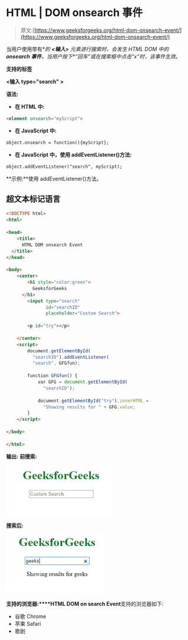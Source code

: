 # HTML | DOM onsearch 事件

> 原文:[https://www.geeksforgeeks.org/html-dom-onsearch-event/](https://www.geeksforgeeks.org/html-dom-onsearch-event/)

当用户使用带有**的 **<输入>** 元素进行搜索时，会发生 HTML DOM 中的 **onsearch 事件**。当用户按下*“回车”*或在搜索框中点击*“x”*时，该事件生效。** 

**支持的标签**

**<输入 type="search" >**

**语法:**

*   **在 HTML 中:**

```html
<element onsearch="myScript">
```

*   **在 JavaScript 中:**

```html
object.onsearch = function(){myScript};
```

*   **在 JavaScript 中，使用 addEventListener()方法:**

```html
object.addEventListener("search", myScript);
```

**示例:**使用 addEventListener()方法。

## 超文本标记语言

```html
<!DOCTYPE html>
<html>

<head>
    <title>
      HTML DOM onsearch Event
  </title>
</head>

<body>
    <center>
        <h1 style="color:green">
          GeeksforGeeks
      </h1>
        <input type="search"
               id="searchID"
               placeholder="Custom Search">

        <p id="try"></p>

    </center>
    <script>
        document.getElementById(
          "searchID").addEventListener(
          "search", GFGfun);

        function GFGfun() {
            var GFG = document.getElementById(
              "searchID");

            document.getElementById("try").innerHTML =
              "Showing results for " + GFG.value;
        }
    </script>

</body>

</html>
```

**输出:**
**前搜索:**

![](img/2d993a17f9fe89ced979cb6944e2a4fa.png)

**搜索后:**

![](img/fc582e10ccd79098cbbd9348d6314399.png)

**支持的浏览器:****HTML DOM on search Event**支持的浏览器如下:

*   谷歌 Chrome
*   苹果 Safari
*   歌剧